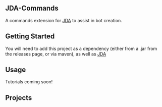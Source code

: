## JDA-Commands
A commands extension for [JDA](https://github.com/DV8FromTheWorld/JDA) to assist in bot creation.

## Getting Started
You will need to add this project as a dependency (either from a .jar from the releases page, or via maven), as well as [JDA](https://github.com/DV8FromTheWorld/JDA)

## Usage
Tutorials coming soon!

## Projects
